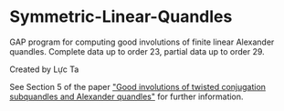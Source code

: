 # Symmetric-Linear-Quandles
GAP program for computing good involutions of finite linear Alexander quandles. Complete data up to order 23, partial data up to order 29.

Created by Lực Ta

See Section 5 of the paper ["Good involutions of twisted conjugation subquandles and Alexander quandles"](https://arxiv.org/abs/2505.08090) for further information.
